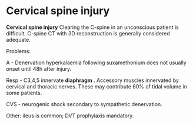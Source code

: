 # Cervical spine injury

**Cervical spine injury** Clearing the C-spine in an unconscious patient
is difficult. C-spine CT with 3D reconstruction is generally considered
adequate.

Problems:

A - Denervation hyperkalaemia following suxamethonium does not usually
onset until 48h after injury.

Resp - C3,4,5 innervate **diaphragm** . Accessory muscles innervated by
cervical and thoracic nerves. These may contribute 60% of tidal volume
in some patients.

CVS - neurogenic shock secondary to sympathetic denervation.

Other: ileus is common; DVT prophylaxis mandatory.
